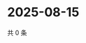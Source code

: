 # 2025-08-15

共 0 条

<!-- BEGIN ZHIHUQUESTIONS -->
<!-- 最后更新时间 Fri Aug 15 2025 20:21:56 GMT+0800 (China Standard Time) -->

<!-- END ZHIHUQUESTIONS -->
